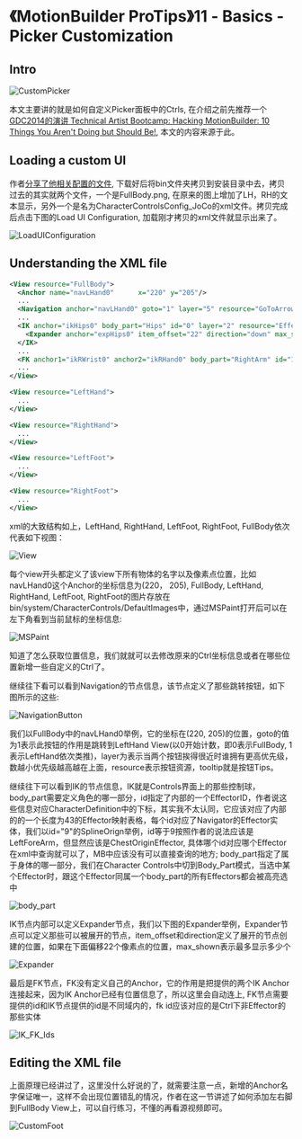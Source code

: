 # 《MotionBuilder ProTips》11 - Basics - Picker Customization

<!-- ![Menu](./MotionBuilderProTips11/Menu.png) -->

## Intro

![CustomPicker](./MotionBuilderProTips11/CustomPicker.png)

本文主要讲的就是如何自定义Picker面板中的Ctrls, 在介绍之前先推荐一个[GDC2014的演讲	Technical Artist Bootcamp: Hacking MotionBuilder: 10 Things You Aren't Doing but Should Be!](https://www.gdcvault.com/play/1020639/Technical-Artist-Bootcamp-Hacking-MotionBuilder), 本文的内容来源于此。

## Loading a custom UI

作者[分享了他相关配置的文件](https://drive.google.com/drive/folders/17gnx5rZNJQYhOJTKS2wbzuLcaMgyd8Rz), 下载好后将bin文件夹拷贝到安装目录中去，拷贝过去的其实就两个文件，一个是FullBody.png, 在原来的图上增加了LH，RH的文本显示，另外一个是名为CharacterControlsConfig_JoCo的xml文件。拷贝完成后点击下图的Load UI Configuration, 加载刚才拷贝的xml文件就显示出来了。

![LoadUIConfiguration](./MotionBuilderProTips11/LoadUIConfiguration.png)

## Understanding the XML file

```xml
<View resource="FullBody">
  <Anchor name="navLHand0"      x="220" y="205"/>
  ...
  <Navigation anchor="navLHand0" goto="1" layer="5" resource="GoToArrow" tooltip="Go to Left Hand view"/>
  ...
  <IK anchor="ikHips0" body_part="Hips" id="0" layer="2" resource="Effector" tooltip="Hips">
    <Expander anchor="expHips0" item_offset="22" direction="down" max_shown="4" resource="Handle" layer="4"/>
  </IK>
  ...
  <FK anchor1="ikRWrist0" anchor2="ikRHand0" body_part="RightArm" id="14" layer="3" tooltip="Right Hand"/>
  ...
</View>

<View resource="LeftHand">
  ...
</View>

<View resource="RightHand">
  ...
</View>

<View resource="LeftFoot">
  ...
</View>

<View resource="RightFoot">
  ...
</View>
```

xml的大致结构如上，LeftHand, RightHand, LeftFoot, RightFoot, FullBody依次代表如下视图：

![View](./MotionBuilderProTips11/View.png)

每个view开头都定义了该view下所有物体的名字以及像素点位置，比如navLHand0这个Anchor的坐标信息为(220， 205), FullBody, LeftHand, RightHand, LeftFoot, RightFoot的图片存放在bin/system/CharacterControls/DefaultImages中，通过MSPaint打开后可以在左下角看到当前鼠标的坐标信息:

![MSPaint](./MotionBuilderProTips11/MSPaint.png)

知道了怎么获取位置信息，我们就就可以去修改原来的Ctrl坐标信息或者在哪些位置新增一些自定义的Ctrl了。

继续往下看可以看到Navigation的节点信息，该节点定义了那些跳转按钮，如下图所示的这些:

![NavigationButton](./MotionBuilderProTips11/NavigationButton.png)

我们以FullBody中的navLHand0举例，它的坐标在(220, 205)的位置，goto的值为1表示此按钮的作用是跳转到LeftHand View(以0开始计数，即0表示FullBody, 1表示LeftHand依次类推)，layer为表示当两个按钮挨得很近时谁拥有更高优先级，数越小优先级越高越在上面，resource表示按钮资源，tooltip就是按钮Tips。

继续往下可以看到IK的节点信息，IK就是Controls界面上的那些控制球，body_part需要定义角色的哪一部分，id指定了内部的一个EffectorID，作者说这些信息对应CharacterDefinition中的下标，其实我不太认同，它应该对应了内部的的一个长度为43的Effector映射表格，每个id对应了Navigator的Effector实体，我们以id="9"的SplineOrign举例，id等于9按照作者的说法应该是LeftForeArm，但显然应该是ChestOriginEffector, 具体哪个id对应哪个Effector在xml中查询就可以了，MB中应该没有可以直接查询的地方; body_part指定了属于身体的哪一部分，我们在Character Controls中切到Body_Part模式，当选中某个Effector时，跟这个Effector同属一个body_part的所有Effectors都会被高亮选中

![body_part](./MotionBuilderProTips11/body_part.png)

IK节点内部可以定义Expander节点，我们以下图的Expander举例，Expander节点可以定义那些可以被展开的节点，item_offset和direction定义了展开的节点创建的位置，如果在下面偏移22个像素点的位置，max_shown表示最多显示多少个

![Expander](./MotionBuilderProTips11/Expander.png)

最后是FK节点，FK没有定义自己的Anchor，它的作用是把提供的两个IK Anchor连接起来，因为IK Anchor已经有位置信息了，所以这里会自动连上, FK节点需要提供的id和IK节点提供的id是不同域内的，fk id应该对应的是Ctrl下非Effector的那些实体

![IK_FK_Ids](./MotionBuilderProTips11/IK_FK_Ids.png)

## Editing the XML file

上面原理已经讲过了，这里没什么好说的了，就需要注意一点，新增的Anchor名字保证唯一，这样不会出现位置错乱的情况，作者在这一节讲述了如何添加左右脚到FullBody View上，可以自行练习，不懂的再看源视频即可。

![CustomFoot](./MotionBuilderProTips11/CustomFoot.png)